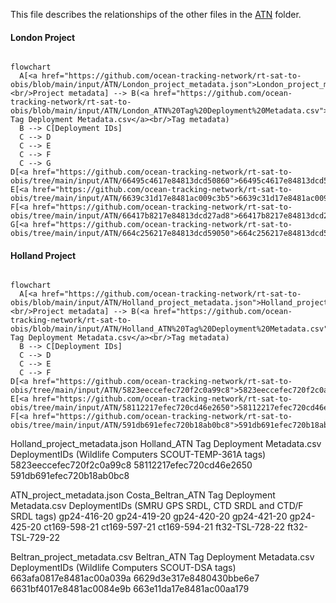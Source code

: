 This file describes the relationships of the other files in the [ATN](https://github.com/ocean-tracking-network/rt-sat-to-obis/tree/main/input/ATN) folder.

#### London Project
```mermaid

flowchart
  A[<a href="https://github.com/ocean-tracking-network/rt-sat-to-obis/blob/main/input/ATN/London_project_metadata.json">London_project_metadata.json</a><br/>Project metadata] --> B(<a href="https://github.com/ocean-tracking-network/rt-sat-to-obis/blob/main/input/ATN/London_ATN%20Tag%20Deployment%20Metadata.csv">London_ATN Tag Deployment Metadata.csv</a><br/>Tag metadata)
  B --> C[Deployment IDs]
  C --> D
  C --> E
  C --> F
  C --> G
D[<a href="https://github.com/ocean-tracking-network/rt-sat-to-obis/tree/main/input/ATN/66495c4617e84813dcd50860">66495c4617e84813dcd50860</a>]
E[<a href="https://github.com/ocean-tracking-network/rt-sat-to-obis/tree/main/input/ATN/6639c31d17e8481ac009c3b5">6639c31d17e8481ac009c3b5</a>]
F[<a href="https://github.com/ocean-tracking-network/rt-sat-to-obis/tree/main/input/ATN/66417b8217e84813dcd27ad8">66417b8217e84813dcd27ad8</a>]
G[<a href="https://github.com/ocean-tracking-network/rt-sat-to-obis/tree/main/input/ATN/664c256217e84813dcd59050">664c256217e84813dcd59050</a>]

```

#### Holland Project
```mermaid

flowchart
  A[<a href="https://github.com/ocean-tracking-network/rt-sat-to-obis/blob/main/input/ATN/Holland_project_metadata.json">Holland_project_metadata.json</a><br/>Project metadata] --> B(<a href="https://github.com/ocean-tracking-network/rt-sat-to-obis/blob/main/input/ATN/Holland_ATN%20Tag%20Deployment%20Metadata.csv">Holland_ATN Tag Deployment Metadata.csv</a><br/>Tag metadata)
  B --> C[Deployment IDs]
  C --> D
  C --> E
  C --> F
D[<a href="https://github.com/ocean-tracking-network/rt-sat-to-obis/tree/main/input/ATN/5823eeccefec720f2c0a99c8">5823eeccefec720f2c0a99c8</a>]
E[<a href="https://github.com/ocean-tracking-network/rt-sat-to-obis/tree/main/input/ATN/58112217efec720cd46e2650">58112217efec720cd46e2650</a>]
F[<a href="https://github.com/ocean-tracking-network/rt-sat-to-obis/tree/main/input/ATN/591db691efec720b18ab0bc8">591db691efec720b18ab0bc8</a>]

```
Holland_project_metadata.json
Holland_ATN Tag Deployment Metadata.csv
DeploymentIDs (Wildlife Computers SCOUT-TEMP-361A tags)
5823eeccefec720f2c0a99c8
58112217efec720cd46e2650
591db691efec720b18ab0bc8

ATN_project_metadata.json
Costa_Beltran_ATN Tag Deployment Metadata.csv
DeploymentIDs (SMRU GPS SRDL, CTD SRDL and CTD/F SRDL tags)
gp24-416-20
gp24-419-20
gp24-420-20
gp24-421-20
gp24-425-20
ct169-598-21
ct169-597-21
ct169-594-21
ft32-TSL-728-22
ft32-TSL-729-22

Beltran_project_metadata.csv
Beltran_ATN Tag Deployment Metadata.csv
DeploymentIDs (Wildlife Computers SCOUT-DSA tags)
663afa0817e8481ac00a039a
6629d3e317e8480430bbe6e7
6631bf4017e8481ac0084e9b
663e11da17e8481ac00aa179
